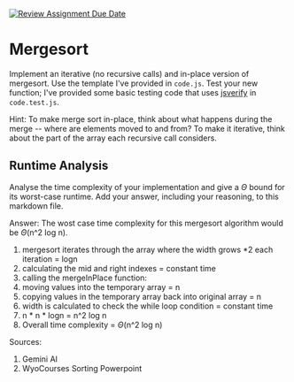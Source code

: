 [![Review Assignment Due Date](https://classroom.github.com/assets/deadline-readme-button-24ddc0f5d75046c5622901739e7c5dd533143b0c8e959d652212380cedb1ea36.svg)](https://classroom.github.com/a/1uurLsu5)
# Mergesort

Implement an iterative (no recursive calls) and in-place version of mergesort.
Use the template I've provided in `code.js`. Test your new function; I've
provided some basic testing code that uses
[jsverify](https://jsverify.github.io/) in `code.test.js`.

Hint: To make merge sort in-place, think about what happens during the merge --
where are elements moved to and from? To make it iterative, think about the
part of the array each recursive call considers.

## Runtime Analysis

Analyse the time complexity of your implementation and give a $\Theta$ bound for
its worst-case runtime. Add your answer, including your reasoning, to this
markdown file.

Answer: The wost case time complexity for this mergesort algorithm would be $\Theta$(n^2 log n).
1. mergesort iterates through the array where the width grows *2 each iteration = logn
2. calculating the mid and right indexes = constant time
3. calling the mergeInPlace function:
4. moving values into the temporary array = n 
5. copying values in the temporary array back into original array = n
6. width is calculated to check the while loop condition = constant time
7. n * n * logn = n^2 log n
8. Overall time complexity = $\Theta$(n^2 log n)


Sources: 
1. Gemini AI
2. WyoCourses Sorting Powerpoint


